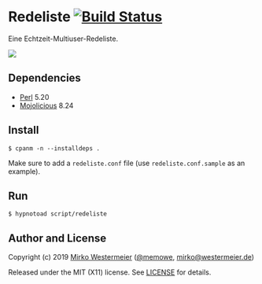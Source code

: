 # Redeliste [![Build Status](https://travis-ci.com/memowe/redeliste.svg?branch=master)](https://travis-ci.com/memowe/redeliste)

Eine Echtzeit-Multiuser-Redeliste.

![][screenshot]

[screenshot]: public/redeliste.png

## Dependencies

- [Perl][Perl] 5.20
- [Mojolicious][Mojo] 8.24

[Perl]: https://www.perl.org/get.html
[Mojo]: https://mojolicious.org/

## Install

    $ cpanm -n --installdeps .

Make sure to add a `redeliste.conf` file (use `redeliste.conf.sample` as an example).

## Run

    $ hypnotoad script/redeliste

## Author and License

Copyright (c) 2019 [Mirko Westermeier][mirko] ([\@memowe][mgh], [mirko@westermeier.de][mmail])

Released under the MIT (X11) license. See [LICENSE][mit] for details.

[mirko]: http://mirko.westermeier.de
[mgh]: https://github.com/memowe
[mmail]: mailto:mirko@westermeier.de
[mit]: LICENSE

